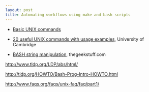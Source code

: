 ```yaml
---
layout: post
title: Automating workflows using make and bash scripts
---
```


* [Basic UNIX commands](http://mally.stanford.edu/~sr/computing/basic-unix.html)
* [20 useful UNIX commands with usage examples](http://www.ucs.cam.ac.uk/docs/leaflets/u5), University of Cambridge


* [BASH string manipulation](http://www.thegeekstuff.com/2010/07/bash-string-manipulation/), thegeekstuff.com

http://www.tldp.org/LDP/abs/html/

http://tldp.org/HOWTO/Bash-Prog-Intro-HOWTO.html

http://www.faqs.org/faqs/unix-faq/faq/part1/